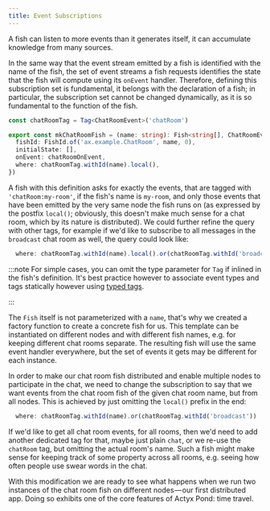 ```yaml
---
title: Event Subscriptions
---
```


A fish can listen to more events than it generates itself, it can accumulate knowledge from many sources.

In the same way that the event stream emitted by a fish is identified with the name of the fish, the set of event streams a fish requests identifies the state that the fish will compute using its `onEvent` handler.
Therefore, defining this subscription set is fundamental, it belongs with the declaration of a fish; in particular, the subscription set cannot be changed dynamically, as it is so fundamental to the function of the fish.

```typescript
const chatRoomTag = Tag<ChatRoomEvent>('chatRoom')

export const mkChatRoomFish = (name: string): Fish<string[], ChatRoomEvent> => ({
  fishId: FishId.of('ax.example.ChatRoom', name, 0),
  initialState: [],
  onEvent: chatRoomOnEvent,
  where: chatRoomTag.withId(name).local(),
})
```

A fish with this definition asks for exactly the events, that are tagged with `'chatRoom:my-room'`, if the fish's name
is `my-room`, and only those events that have been emitted by the very same node the fish runs on (as expressed by the
postfix `local()`; obviously, this doesn't make much sense for a chat room, which by its nature is distributed). We
could further refine the query with other tags, for example if we'd like to subscribe to all messages in the `broadcast`
chat room as well, the query could look like:
```typescript
  where: chatRoomTag.withId(name).local().or(chatRoomTag.withId('broadcast').local())
```

:::note
For simple cases, you can omit the type parameter for `Tag` if inlined in the fish's definition. It's best practice
however to associate event types and tags statically however using [typed tags].

[typed tags]: typed-tags 
:::

The `Fish` itself is not parameterized with a `name`, that's why we created a factory function to create a concrete fish
for us.  This template can be instantiated on different nodes and with different fish names, e.g. for keeping different
chat rooms separate.  The resulting fish will use the same event handler everywhere, but the
set of events it gets may be different for each instance.

In order to make our chat room fish distributed and enable multiple nodes to participate in the chat, we need to change
the subscription to say that we want events from the chat room fish of the given chat room name, but from all nodes.
This is achieved by just omitting the `local()` prefix in the end:

```typescript
  where: chatRoomTag.withId(name).or(chatRoomTag.withId('broadcast')) 
```

If we'd like to get all chat room events, for all rooms, then we'd need to add another dedicated tag for that, maybe
just plain `chat`, or we re-use the `chatRoom` tag, but omitting the actual room's name.  Such a fish might make sense
for keeping track of some property across all rooms, e.g. seeing how often people use swear words in the chat.

With this modification we are ready to see what happens when we run two instances of the chat room fish on different
nodes — our first distributed app.  Doing so exhibits one of the core features of Actyx Pond: time travel.
